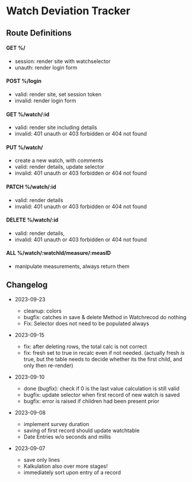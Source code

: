# Watch Deviation Tracker

## Route Definitions

#### GET %/

-   session: render site with watchselector
-   unauth: render login form

#### POST %/login

-   valid: render site, set session token
-   invalid: render login form

#### GET %/watch/:id

-   valid: render site including details
-   invalid: 401 unauth or 403 forbidden or 404 not found

#### PUT %/watch/

-   create a new watch, with comments
-   valid: render details, update selector
-   invalid: 401 unauth or 403 forbidden or 404 not found

#### PATCH %/watch/:id

-   valid: render details
-   invalid: 401 unauth or 403 forbidden or 404 not found

#### DELETE %/watch/:id

-   valid: render details,
-   invalid: 401 unauth or 403 forbidden or 404 not found

#### ALL %/watch/:watchId/measure/:measID

-   manipulate measurements, always return them

## Changelog

-   2023-09-23

    -   cleanup: colors
    -   bugfix: catches in save & delete Method in Watchrecod do nothing
    -   Fix: Selector does not need to be populated always

-   2023-09-15

    -   fix: after deleting rows, the total calc is not correct
    -   fix: fresh set to true in recalc even if not needed. (actually fresh
        _is_ true, but the table needs to decide whether its the first child,
        and only then re-render)

-   2023-09-10

    -   done (bugfix): check if 0 is the last value calculation is still valid
    -   bugfix: update selector when first record of new watch is saved
    -   bugfix: error is raised if children had been present prior

-   2023-09-08

    -   implement survey duration
    -   saving of first record should update watchtable
    -   Date Entries w/o seconds and millis

-   2023-09-07
    -   save only lines
    -   Kalkulation also over more stages!
    -   immediately sort upon entry of a record
